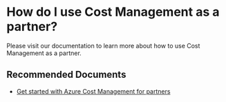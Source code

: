 <properties
	articleId="c5b4359f-4c24-4dc9-a92f-1943bcb5d1ec"
	articleTags="costmanagement,costs,partners"
	pageTitle="How do I use Cost Management as a partner?"
	description="acm-for-partners"
	displayOrder="5"
	authors="shasulin"
	ms.author="shasulin"
	selfHelpType="resource"
	service="microsoft.costmanagement"
	resource="costs"
	resourceTags=""
	productPesIds="15659"
	supportTopicIds=""
	cloudEnvironments="Public, Blackforest, Fairfax, Mooncake, usnat, ussec"
	ownershipId="ASMS_Billing"
/>

# How do I use Cost Management as a partner?

Please visit our documentation to learn more about how to use Cost Management as a partner.

## **Recommended Documents**

* [Get started with Azure Cost Management for partners](https://docs.microsoft.com/azure/cost-management-billing/costs/get-started-partners)<br>

